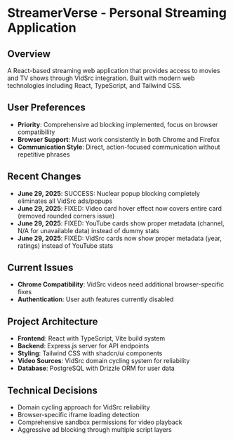 # StreamerVerse - Personal Streaming Application

## Overview
A React-based streaming web application that provides access to movies and TV shows through VidSrc integration. Built with modern web technologies including React, TypeScript, and Tailwind CSS.

## User Preferences
- **Priority**: Comprehensive ad blocking implemented, focus on browser compatibility
- **Browser Support**: Must work consistently in both Chrome and Firefox
- **Communication Style**: Direct, action-focused communication without repetitive phrases

## Recent Changes
- **June 29, 2025**: SUCCESS: Nuclear popup blocking completely eliminates all VidSrc ads/popups
- **June 29, 2025**: FIXED: Video card hover effect now covers entire card (removed rounded corners issue)
- **June 29, 2025**: FIXED: YouTube cards show proper metadata (channel, N/A for unavailable data) instead of dummy stats
- **June 29, 2025**: FIXED: VidSrc cards now show proper metadata (year, ratings) instead of YouTube stats

## Current Issues
- **Chrome Compatibility**: VidSrc videos need additional browser-specific fixes
- **Authentication**: User auth features currently disabled

## Project Architecture
- **Frontend**: React with TypeScript, Vite build system
- **Backend**: Express.js server for API endpoints
- **Styling**: Tailwind CSS with shadcn/ui components
- **Video Sources**: VidSrc domain cycling system for reliability
- **Database**: PostgreSQL with Drizzle ORM for user data

## Technical Decisions
- Domain cycling approach for VidSrc reliability
- Browser-specific iframe loading detection
- Comprehensive sandbox permissions for video playback
- Aggressive ad blocking through multiple script layers